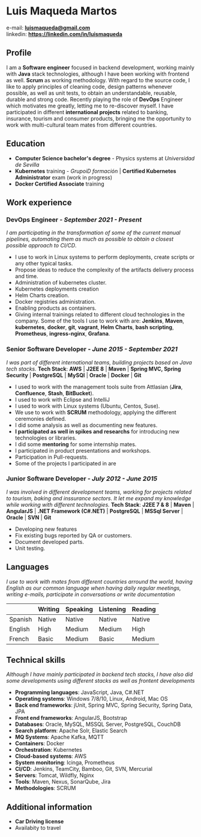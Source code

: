 # Luis Maqueda Martos
e-mail: **luismaqueda@gmail.com**</br>
linkedin: **https://linkedin.com/in/luismaqueda**


## Profile
I am a **Software engineer** focused in backend development, working mainly with **Java** stack technologies, although I have been working with frontend as well. **Scrum** as working methodology. With regard to the source code, I like to apply principles of cleaning code, design patterns whenever possible, as well as unit tests, to obtain an understandable, reusable, durable and strong code. Recently playing the role of **DevOps** Engineer which motivates me greatly, letting me to re-discover myself. I have participated in different **international projects** related to banking, insurance, tourism and consumer products, bringing me the opportunity to work with multi-cultural team mates from different countries.

## Education
- **Computer Science bachelor's degree** - Physics systems at *Universidad de Sevilla*
- **Kubernetes** training - *GrupoiD formación* | **Certified Kubernetes Administrator** exam (work in progress)
- **Docker Certified Associate** training

## Work experience
### DevOps Engineer - *September 2021 - Present*
*I am participating in the transformation of some of the current manual pipelines, automating them as much as possible to obtain a closest possible approach to CI/CD*. </br>
- I use to work in Linux systems to perform deployments, create scripts or any other typical tasks.
- Propose ideas to reduce the complexity of the artifacts delivery process and time.
- Administration of kubernetes cluster.
- Kubernetes deployments creation
- Helm Charts creation.
- Docker registries administration.
- Enabling products as containers.
- Giving internal trainings related to different cloud technologies in the company.
Some of the tools I use to work with are: **Jenkins**, **Maven**, **kubernetes**, **docker**, **git**, **vagrant**, **Helm Charts**, **bash scripting**, **Prometheus**, **ingress-nginx**, **Grafana**.

### Senior Software Developer - *June 2015 - September 2021*
*I was part of different international teams, building projects based on Java tech stacks.*
**Tech Stack**: **AWS** | **J2EE 8** | **Maven** | **Spring MVC, Spring Security** | **PostgreSQL** | **MySQl** | **Oracle** | **Docker** | **Git** </br>
- I used to work with the management tools suite from Attlasian (**Jira**, **Confluence**, **Stash**, **BitBucket**). 
- I used to work with Eclipse and IntelliJ
- I used to work with Linux systems (Ubuntu, Centos, Suse).
- We use to work with **SCRUM** methodology, applying the different ceremonies defined. 
- I did some analysis as well as documenting new features. 
- **I participated as well in spikes and researchs** for introducing new technologies or libraries. 
- I did some **mentoring** for some internship mates. 
- I participated in product presentations and workshops.
- Participation in Pull-requests.
- Some of the projects I participated in are 


### Junior Software Developer - *July 2012 - June 2015*
*I was involved in different development teams, working for projects related to tourism, baking and inssurance sectors. It let me expand my knowledge while working with different technologies.*
**Tech Stack**: **J2EE 7 & 8** | **Maven** | **AngularJS** | **.NET Framework (C#.NET)** | **PostgreSQL** | **MSSql Server** | **Oracle** | **SVN** | **Git** </br>
- Developing new features
- Fix existing bugs reported by QA or customers.
- Document developed parts.
- Unit testing.

## Languages
*I use to work with mates from different countries arround the world, having English as our common language when having daily regular meetings, writing e-mails, participate in conversations or write documentation*

|  | Writing | Speaking | Listening | Reading |
| ----------- | ----------- | ----------- | ----------- | ----------- |
| Spanish | Native | Native | Native | Native |
| English |  High | Medium | Medium | High |
| French |  Basic | Medium | Basic | Medium |

## Technical skills
*Although I have mainly participated in backend tech stacks, I have also did some developments using different stacks as well as frontent developments*
- **Programming languages**: JavaScript, Java, C#.NET
- **Operating systems**: Windows 7/8/10, Linux, Android, Mac OS
- **Back end frameworks**: jUnit, Spring MVC, Spring Security, Spring Data, JPA
- **Front end frameworks**: AngularJS, Bootstrap
- **Databases**: Oracle, MySQL, MSSQL Server, PostgreSQL, CouchDB
- **Search platform**: Apache Solr, Elastic Search
- **MQ Systems**: Apache Kafka, MQTT
- **Containers**: Docker
- **Orchestration**: Kubernetes
- **Cloud-based systems**: AWS
- **System monitoring**: Icinga, Prometheus
- **CI/CD**: Jenkins, TeamCity, Bamboo, Git, SVN, Mercurial
- **Servers**: Tomcat, Wildfly, Nginx
- **Tools**: Maven, Nexus, SonarQube, Jira
- **Methodologies**: SCRUM

## Additional information
- **Car Driving license**
- Availabity to travel
